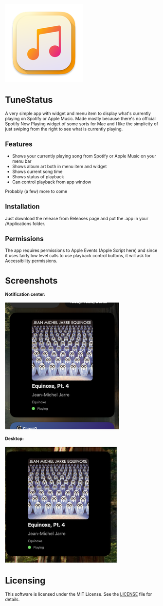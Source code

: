 ![AppIcon](Images/icon_256x256.png)
# TuneStatus
A very simple app with widget and menu item to display what's currently playing on Spotify or Apple Music. Made mostly because there's no official Spotify Now Playing widget of some sorts for Mac and I like the simplicity of just swiping from the right to see what is currently playing.

## Features
- Shows your currently playing song from Spotify or Apple Music on your menu bar
- Shows album art both in menu item and widget
- Shows current song time
- Shows status of playback
- Can control playback from app window

Probably (a few) more to come

## Installation

Just download the release from Releases page and put the .app in your /Applications folder.

## Permissions

The app requires permissions to Apple Events (Apple Script here) and since it uses fairly low level calls to use playback control buttons, it will ask for Accessibility permissions.

# Screenshots
#### Notification center:
![Notification Center](Images/ncenter.png)
#### Desktop:
![Desktop](Images/desktop.png)

# Licensing

This software is licensed under the MIT License. See the [LICENSE](LICENSE) file for details.
